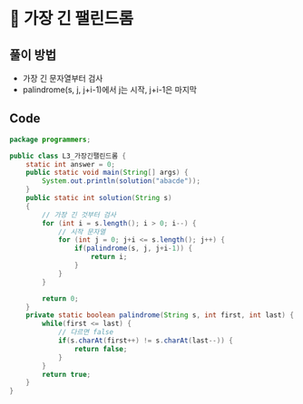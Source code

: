 # 📘 가장 긴 팰린드롬

## 풀이 방법
- 가장 긴 문자열부터 검사
- palindrome(s, j, j+i-1)에서 j는 시작, j+i-1은 마지막

## Code

```java
package programmers;

public class L3_가장긴팰린드롬 {
	static int answer = 0;
	public static void main(String[] args) {
		System.out.println(solution("abacde"));
	}
	public static int solution(String s)
	{
		// 가장 긴 것부터 검사
		for (int i = s.length(); i > 0; i--) {
			// 시작 문자열
			for (int j = 0; j+i <= s.length(); j++) {
				if(palindrome(s, j, j+i-1)) {
					return i;
				}
			}
		}

		return 0;
	}
	private static boolean palindrome(String s, int first, int last) {
		while(first <= last) {
			// 다르면 false
			if(s.charAt(first++) != s.charAt(last--)) {
				return false;
			}
		}
		return true;
	}
}

```